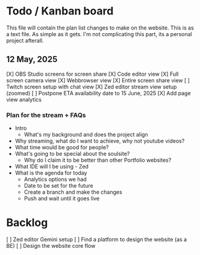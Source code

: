 # Todo / Kanban board
This file will contain the plan list changes to make on the website.
This is as a text file. As simple as it gets. I'm not complicating this part, its a personal project afterall.

## 12 May, 2025
[X] OBS Studio screens for screen share
  [X] Code editor view
  [X] Full screen camera view
  [X] Webbrowser view
  [X] Entire screen share view
[ ] Twitch screen setup with chat view
[X] Zed editor stream view setup (zoomed)
[ ] Postpone ETA availability date to 15 June, 2025
[X] Add page view analytics

### Plan for the stream + FAQs
- Intro
  - What's my background and does the project align
- Why streaming, what do I want to achieve, why not youtube videos?
- What time would be good for people?
- What's going to be special about the soulsite?
  - Why do I claim it to be better than other Portfolio websites?
- What IDE will I be using - Zed
- What is the agenda for today
  - Analytics options we had
  - Date to be set for the future
  - Create a branch and make the changes
  - Push and wait until it goes live

# Backlog
[ ] Zed editor Gemini setup
[ ] Find a platform to design the website (as a BE)
[ ] Design the website core flow
